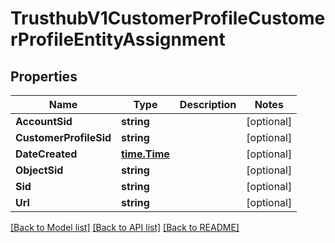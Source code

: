 # TrusthubV1CustomerProfileCustomerProfileEntityAssignment

## Properties

Name | Type | Description | Notes
------------ | ------------- | ------------- | -------------
**AccountSid** | **string** |  | [optional] 
**CustomerProfileSid** | **string** |  | [optional] 
**DateCreated** | [**time.Time**](time.Time.md) |  | [optional] 
**ObjectSid** | **string** |  | [optional] 
**Sid** | **string** |  | [optional] 
**Url** | **string** |  | [optional] 

[[Back to Model list]](../README.md#documentation-for-models) [[Back to API list]](../README.md#documentation-for-api-endpoints) [[Back to README]](../README.md)



